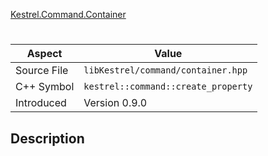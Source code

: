 [Kestrel.Command.Container](index.md)
# 
| Aspect | Value |
| --- | --- |
| Source File | `libKestrel/command/container.hpp` |
| C++ Symbol | `kestrel::command::create_property` |
| Introduced | Version 0.9.0 |
## Description
